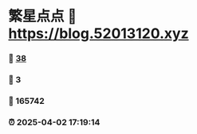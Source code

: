 # 繁星点点 :link: https://blog.52013120.xyz 
### :page_facing_up: [38](https://blog.52013120.xyz/tag.html) 
### :speech_balloon: 3 
### :hibiscus: 165742 
### :alarm_clock: 2025-04-02 17:19:14 
